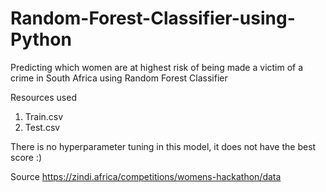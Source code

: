 # Random-Forest-Classifier-using-Python

Predicting which women are at highest risk of being made a victim of a crime in South Africa using Random Forest Classifier 

Resources used
1. Train.csv
2. Test.csv


There is no hyperparameter tuning in this model, it does not have the best score :)

Source https://zindi.africa/competitions/womens-hackathon/data
